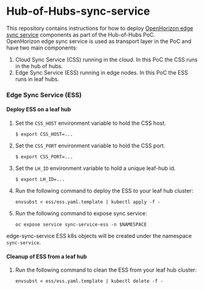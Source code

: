 # Hub-of-Hubs-sync-service

This repository contains instructions for how to deploy 
[OpenHorizon edge sync service](https://github.com/open-horizon/edge-sync-service) 
components as part of the Hub-of-Hubs PoC.  
OpenHorizon edge sync service is used as transport layer in the PoC and have two main components:  
1.  Cloud Sync Service (CSS) running in the cloud. In this PoC the CSS runs in the hub of hubs.
1.  Edge Sync Service (ESS) running in edge nodes. In this PoC the ESS runs in leaf hubs. 

### Edge Sync Service (ESS)

#### Deploy ESS on a leaf hub

1.  Set the `CSS_HOST` environment variable to hold the CSS host.
    ```
    $ export CSS_HOST=...
    ```
    
1.  Set the `CSS_PORT` environment variable to hold the CSS port.
    ```
    $ export CSS_PORT=...
    ```
    
1.  Set the `LH_ID` environment variable to hold a unique leaf-hub id.
    ```
    $ export LH_ID=...
    ```
    
1.  Run the following command to deploy the ESS to your leaf hub cluster:  
    ```
    envsubst < ess/ess.yaml.template | kubectl apply -f -
    ```
    
1.  Run the following command to expose sync service:
    ```
    oc expose service sync-service-ess -n $NAMESPACE
    ```
    
edge-sync-service ESS k8s objects will be created under the namespace `sync-service`.
    
#### Cleanup of ESS from a leaf hub
    
1.  Run the following command to clean the ESS from your leaf hub cluster:  
    ```
    envsubst < ess/ess.yaml.template | kubectl delete -f -
    ``` 